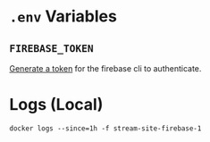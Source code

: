 # `.env` Variables

## `FIREBASE_TOKEN`

[Generate a token](https://firebase.google.com/docs/cli#cli-ci-systems) for the firebase cli to authenticate.

# Logs (Local)

```
docker logs --since=1h -f stream-site-firebase-1
```
